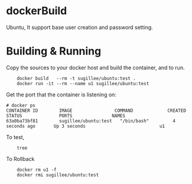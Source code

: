 # dockerBuild
Ubuntu, It support base user creation and password setting.

# Building & Running

Copy the sources to your docker host and build the container, and to run.
```
	docker build   --rm -t sugillee/ubuntu:test .
	docker run -it --rm --name u1 sugillee/ubuntu:test
```
Get the port that the container is listening on:

```
# docker ps
CONTAINER ID        IMAGE                COMMAND             CREATED             STATUS              PORTS               NAMES
63a0ba73bf81        sugillee/ubuntu:test   "/bin/bash"         4 seconds ago       Up 3 seconds                            u1
```

To test,
```
	tree
```
To Rollback
```
    docker rm u1 -f 
    docker rmi sugillee/ubuntu:test
```

